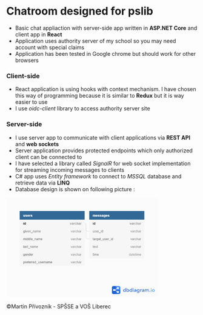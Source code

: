 # Chatroom designed for pslib

- Basic chat appliaction with server-side app written in **ASP.NET Core** and client app in **React**
- Application uses authority server of my school so you may need account with special claims
- Application has been tested in Google chrome but should work for other browsers 

### Client-side 

- React application is using hooks with context mechanism. I have chosen this way of programming because it is similar to **Redux** but it is way easier to use
- I use *oidc-client* library to access authority server site

### Server-side

- I use server app to communicate with client applications via **REST API** and **web sockets**
- Server application provides protected endpoints which only authorized client can be connected to
- I have selected a library called *SignalR* for web socket implementation for streaming incoming messages to clients
- C# app uses *Entity framework* to connect to *MSSQL* database and retrieve data via **LINQ**
- Database design is shown on following picture :
<img src="images/Database.png" width = "400" />


©Martin Přívozník - SPŠSE a VOŠ Liberec
